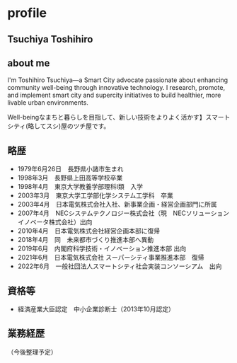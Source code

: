 # profile
## Tsuchiya Toshihiro

## about me
I'm Toshihiro Tsuchiya—a Smart City advocate passionate about enhancing community well-being through innovative technology. I research, promote, and implement smart city and supercity initiatives to build healthier, more livable urban environments.

Well-beingなまちと暮らしを目指して、新しい技術をよりよく活かす】スマートシティ(略してスシ)屋のツチ屋です。

## 略歴
- 1979年6月26日　長野県小諸市生まれ
- 1998年3月　長野県上田高等学校卒業
- 1998年4月　東京大学教養学部理科Ⅰ類　入学
- 2003年3月　東京大学工学部化学システム工学科　卒業
- 2003年4月　日本電気株式会社入社、新事業企画・経営企画部門に所属
- 2007年4月　NECシステムテクノロジー株式会社（現　NECソリューションイノベータ株式会社）出向
- 2010年4月　日本電気株式会社経営企画本部に復帰
- 2018年4月　同　未来都市づくり推進本部へ異動
- 2019年6月　内閣府科学技術・イノベーション推進本部 出向
- 2021年6月　日本電気株式会社 スーパーシティ事業推進本部　復帰
- 2022年6月　一般社団法人スマートシティ社会実装コンソーシアム　出向

## 資格等
- 経済産業大臣認定　中小企業診断士（2013年10月認定）

## 業務経歴
（今後整理予定）
